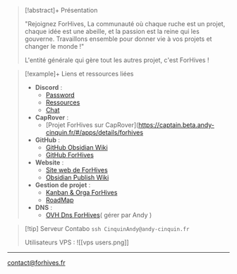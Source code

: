 > [!abstract]+ Présentation
> 
> "Rejoignez ForHives, La communauté où chaque ruche est un projet, chaque idée est une abeille, et la passion est la reine qui les gouverne. Travaillons ensemble pour donner vie à vos projets et changer le monde !"
> 
> L'entité générale qui gère tout les autres projet, c'est ForHives !

> [!example]+ Liens et ressources liées
> 
> - **Discord** : 
>   - [Password](https://discord.com/channels/749294142114496646/1126172010314211409)
>   - [Ressources](https://discord.com/channels/749294142114496646/1092096895641452696)
>   - [Chat](https://discord.com/channels/749294142114496646/1080183093597573180)
> - **CapRover** : 
> 	- [Projet ForHives sur CapRover](https://captain.beta.andy-cinquin.fr/#/apps/details/forhives
>- **GitHub** : 
>    - [GitHub Obsidian Wiki](https://github.com/For-Hives/Obsidian-Wiki-ForHives)
>    - [GitHub ForHives](https://github.com/For-Hives)
>- **Website** : 
>    - [Site web de ForHives](https://forhives.fr/)
>    - [Obsidian Publish Wiki](https://publish.obsidian.md/forhives-wiki)
> - **Gestion de projet** : 
>    - [Kanban & Orga ForHives](https://github.com/orgs/For-Hives/projects/4)
>    - [RoadMap](https://github.com/For-Hives/forhives-front/issues/3)
> - **DNS** : 
> 	- [OVH Dns ForHives](https://www.ovh.com/manager/#/web/zone/forhives.fr)( gérer par Andy )

> [!tip] Serveur Contabo 
> `ssh CinquinAndy@andy-cinquin.fr`
> 
> Utilisateurs VPS : 
> ![[vps users.png]]





---------------------------

[contact@forhives.fr](mailto:contact@forhives.fr)

